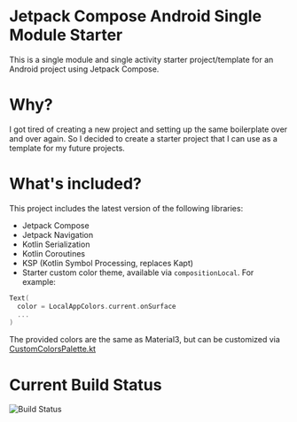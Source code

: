 # Jetpack Compose Android Single Module Starter
This is a single module and single activity starter project/template for an Android project using Jetpack Compose.

# Why?
I got tired of creating a new project and setting up the same boilerplate over and over again. So I decided to create a starter project that I can use as a template for my future projects.

# What's included?
This project includes the latest version of the following libraries:

- Jetpack Compose
- Jetpack Navigation
- Kotlin Serialization
- Kotlin Coroutines
- KSP (Kotlin Symbol Processing, replaces Kapt)
- Starter custom color theme, available via `compositionLocal`. For example:

```kt
Text(
  color = LocalAppColors.current.onSurface
  ...
)
```
The provided colors are the same as Material3, but can be customized via [CustomColorsPalette.kt](https://github.com/wfahnestock/android-single-module-starter/blob/main/app/src/main/java/com/changeme/androidsinglemodulestarter/ui/theme/CustomColorsPalette.kt)

# Current Build Status
![Build Status](https://github.com/wfahnestock/android-single-module-starter/actions/workflows/android.yml/badge.svg)
